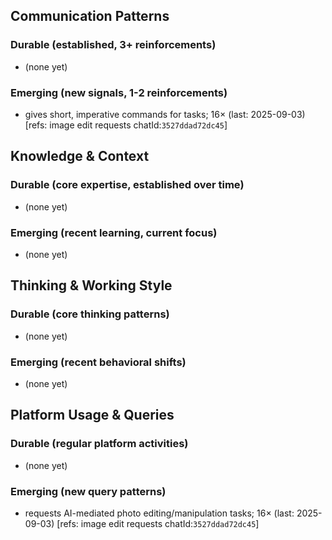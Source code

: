 ## Communication Patterns
### Durable (established, 3+ reinforcements)
- (none yet)

### Emerging (new signals, 1-2 reinforcements)
- gives short, imperative commands for tasks; 16× (last: 2025-09-03) [refs: image edit requests chatId:`3527ddad72dc45`]

## Knowledge & Context
### Durable (core expertise, established over time)
- (none yet)

### Emerging (recent learning, current focus)
- (none yet)

## Thinking & Working Style
### Durable (core thinking patterns)
- (none yet)

### Emerging (recent behavioral shifts)
- (none yet)

## Platform Usage & Queries
### Durable (regular platform activities)
- (none yet)

### Emerging (new query patterns)
- requests AI-mediated photo editing/manipulation tasks; 16× (last: 2025-09-03) [refs: image edit requests chatId:`3527ddad72dc45`]